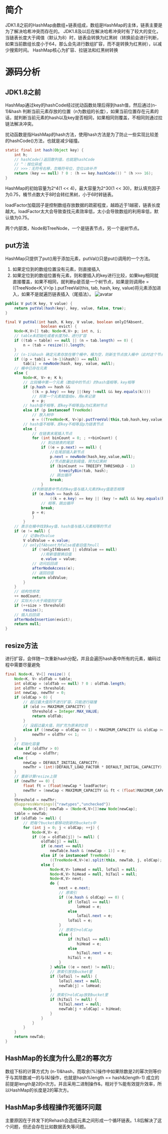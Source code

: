 # 简介
JDK1.8之前的HashMap由数组+链表组成，数组是HashMap的主体，链表主要是为了解决哈希冲突而存在的。
JDK1.8及以后在解决哈希冲突时有了较大的变化，当链表长度大于阈值（默认为8）时，链表会转换为红黑树（转换前会进行判断，如果当前数组长度小于64，那么会先进行数组扩容，而不是转换为红黑树），以减少搜索时间。
HashMap核心为扩容、拉链法和红黑树转换

# 源码分析
## JDK1.8之前
HashMap通过key的hashCode经过扰动函数处理后得到hash值，然后通过(n-1)&hash 判断当前元素存放的位置（n为数组的长度），如果当前位置存在元素的话，就判断当前元素的hash以及key是否相同，如果相同则覆盖，不相同则通过拉链法解决冲突。

扰动函数是指HashMap的hash方法，使用hash方法是为了防止一些实现比较差的hashCode()方法，也就是减少碰撞。

``` java
static final int hash(Object key) {
    int h;
    // hashCode()返回散列值，也就是hashCode
    // ^：按位异或
    // >>>：无符号右移，忽略符号位，空位以0补齐
    return (key == null) ? 0 : (h == key.hashCode()) ^ (h >>> 16);
}
```

HashMap的初始容量为2^4(1 << 4)，最大容量为2^30(1 << 30)，默认填充因子为0.75，桶节点数大于8时会转红黑树，小于6时转链表。

loadFactor加载因子是控制数组存放数据的疏密程度，越趋近于1越密，链表长度越大。loadFactor太大会导致查找元素效率低，太小会导致数组的利用率低，默认值为0.75。

两个内部类，Node和TreeNode，一个是链表节点，另一个是树节点。

## put方法
HashMap只提供了put()用于添加元素，putVal()只是put()调用的一个方法。

1. 如果定位到的数组位置没有元素，则直接插入
2. 如果定位到的数组位置有元素，则和要插入的key进行比较，如果key相同就直接覆盖，如果不相同，就判断p是否是一个树节点，如果是则调用e = ((TreeNode<K,V>)p ).putTreeVal(this, tab, hash, key, value)将元素添加进入，如果不是就遍历链表插入（尾插法）。
![avatar](../static/Hashmap的put方法流程图.png)

``` java
public V put(K key, V value) {
    return putVal(hash(key), key, value, false, true);
}

final V putVal(int hash, K key, V value, boolean onlyIfAbsent,
                boolean evict) {
    Node<K,V>[] tab; Node<K,V> p; int n, i;
    // table未初始化或者长度为0，进行扩容
    if ((tab = table) == null || (n = tab.length) == 0) {
        n = (tab = resize()).length;
    } 
    // (n-1)&hash 确定元素存放在哪个桶中，桶为空，则新生节点放入桶中（此时这个节点是放在数组中的）
    if ((p = tab[i = (n-1)&hash]) == null) 
        tab[i] = newNode(hash, key, value, null);
    // 桶中已存在元素
    else {
        Node<K, V> e; K k;
        // 比较桶中第一个元素（数组中的节点）的hash值相等，key相等
        if (p.hash == hash &&
            ((k = p.key) == key ||(key !=null && key.equals(k))))
            // 将第一个元素赋值给e，用e来记录
            e = p;
        // hash值不相等，即key不相等且p为红黑树节点
        else if (p instanceof TreeNode)
            // 放入树中
            e = ((TreeNode<K, V>)p).putTreeVal(this,tab,hash,key,value);
        // hash值不相等，即key不相等且p为链表节点
        else {
            // 在链表末尾插入节点
            for (int binCount = 0; ; ++binCount) {
                // 到达链表的尾部
                if ((e = p.next) == null) {
                    //在尾部插入新节点
                    p.next = newNode(hash,key,value,null);
                    //节点数量达到阈值，转为红黑树
                    if (binCount >= TREEIFY_THRESHOLD - 1)
                        treeifyBin(tab, hash);
                    // 跳出循环
                    break;
                }
            //判断链表中节点的key值与插入元素的key值是否相等
            if (e.hash == hash &&
                    ((k = e.key) == key || (key != null && key.equals(k))))
                // 相等，跳出循环
                break;
            p = e;
            }
        }
    // 表示在桶中找到key值、hash值与插入元素相等的节点
    if (e != null) {
        // 记录e的value
        V oldValue = e.value;
        // onlyIfAbsent为false或者旧值为null
            if (!onlyIfAbsent || oldValue == null)
                //用新值替换旧值
                e.value = value;
            // 访问后回调
            afterNodeAccess(e);
            // 返回旧值
            return oldValue;
        }
    }
    // 结构性修改
    ++ modCount;
    // 实际大小大于阈值则扩容
    if (++size > threshold)
        resize();
    // 插入后回调
    afterNodeInsertion(evict);
    return null;
}
```

## resize方法
进行扩容，会伴随一次重新hash分配，并且会遍历hash表中所有的元素，编码过程中需要尽量避免

``` java
final Node<K, V>[] resize() {
    Node<K, V> oldTab = table;
    int oldCap = (oldTab == null) ? 0 : oldTab.length;
    int oldThr = threshold;
    int newCap, newThr = 0;
    if (oldCap > 0) {
        // 超过最大值则不进行扩容，只能进行碰撞
        if (old >= MAXIMUM_CAPACITY) {
            threshold = Integer.MAX_VALUE;
            return oldTab;
        }
        // 没超过最大值，则扩充为原来的2倍
        else if ((newCap = oldCap << 1) < MAXIMUM_CAPACITY && oldCap >= DEFAULT_INITIAL_CAPACITY)
            newThr = oldThr << 1;
    }
    // 初始化容量
    else if (oldThr > 0)
        newCap = oldThr;
    else {
        newCap = DEFAULT_INITIAL_CAPACITY;
        newThr = (int)(DEFAULT_LOAD_FACTOR * DEFAULT_INITIAL_CAPACITY);
    }
    // 重新计算resize上限
    if (newThr == 0) {
        float ft = (float)newCap * loadFactor;
        newThr = (newCap < MAXIMUM_CAPACITY && ft < (float)MAXIMUM_CAPACITY ? (int)ft : Integer.MAX_VALUE);
    }
    threshold = newThr;
    @SuppressWarnings({"rawtypes","unchecked"})
        Node<K,V>[] newTab = (Node<K,V>[])new Node[newCap];
    table = newTab;
    if (oldTab != null) {
        // 把每个bucket都移动到新的buckets中
        for (int j = 0; j < oldCap; ++j) {
            Node<K,V> e;
            if ((e = oldTab[j]) != null) {
                oldTab[j] = null;
                if (e.next == null)
                    newTab[e.hash & (newCap - 1)] = e;
                else if (e instanceof TreeNode)
                    ((TreeNode<K,V>)e).split(this, newTab, j, oldCap);
                else { 
                    Node<K,V> loHead = null, loTail = null;
                    Node<K,V> hiHead = null, hiTail = null;
                    Node<K,V> next;
                    do {
                        next = e.next;
                        // 原索引
                        if ((e.hash & oldCap) == 0) {
                            if (loTail == null)
                                loHead = e;
                            else
                                loTail.next = e;
                            loTail = e;
                        }
                        // 原索引+oldCap
                        else {
                            if (hiTail == null)
                                hiHead = e;
                            else
                                hiTail.next = e;
                            hiTail = e;
                        }
                    } while ((e = next) != null);
                    // 原索引放到bucket里
                    if (loTail != null) {
                        loTail.next = null;
                        newTab[j] = loHead;
                    }
                    // 原索引+oldCap放到bucket里
                    if (hiTail != null) {
                        hiTail.next = null;
                        newTab[j + oldCap] = hiHead;
                    }
                }
            }
        }
    }
    return newTab;
}
```

## HashMap的长度为什么是2的幂次方
数组下标的计算方式为 (n-1)&hash，而取余(%)操作中如果除数是2的幂次则等价于与其除数减一的与(&)操作，也就是hash%length == hash&(length-1) 成立的前提是length是2的n次方。并且采用二进制操作&，相对于%能有效提升效率，所以HashMap的长度是2的幂次方。

## HashMap多线程操作死循环问题
主要原因在于并发下的Rehash会造成元素之间形成一个循环链表。1.8后解决了这个问题，但还会存在比如数据丢失等问题。
